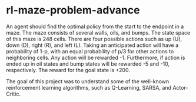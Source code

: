 # rl-maze-problem-advance
An agent should find the optimal policy from the start to the endpoint in a maze. The maze consists of several walls, oils, and bumps. The state space of this maze is 248 cells. There are four possible actions such as up (U), down (D), right (R), and left (L). Taking an anticipated action will have a probability of 1-p, with an equal probability of p/3 for other actions to neighboring cells. Any action will be rewarded -1. Furthermore, if action is ended up in oil states and bump states will be rewarded -5 and -10, respectively. The reward for the goal state is +200.

The goal of this project was to understand some of the well-known reinforcement learning algorithms, such as Q-Learning, SARSA, and Actor-Critic. 
